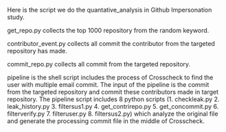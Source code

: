 Here is the script we do the quantative_analysis in Github Impersonation study.

get_repo.py collects the top 1000 repository from the random keyword.

contributor_event.py collects all commit the contributor from the targeted repository has made.

commit_repo.py collects all commit from the targeted repository.

pipeline is the shell script includes the process of Crosscheck to find the user with multiple email commit. The input of the pipeline is the commit from the targeted repository and commit these contributors made in target repository. The pipeline script includes 8 python scripts (1. checkleak.py 2. leak_history.py 3. filtersus1.py 4. get_contrirepo.py 5. get_concommit.py 6. filterverify.py 7. filteruser.py 8. filtersus2.py) which analyze the original file and generate the processing commit file in the middle of Crosscheck.
